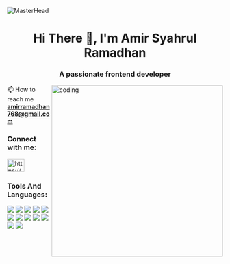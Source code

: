 ![MasterHead](https://user-images.githubusercontent.com/10498744/210012254-234538ff-d198-48aa-8964-37e6fd45d227.gif)

<h1 align="center">Hi There 👋, I'm Amir Syahrul Ramadhan</h1>
<h3 align="center">A passionate frontend developer</h3>
<img align="right" alt="coding" width="400" src="https://camo.githubusercontent.com/4d9f5ecceb711eec6e2018f38a5677dc657c9738d4a65ba3b928c41c0a45b439/68747470733a2f2f6d69726f2e6d656469756d2e636f6d2f6d61782f313336302f302a37513379765349765f7430696f4a2d5a2e676966">

📫 How to reach me **amirramadhan768@gmail.com**

<h3 align="left">Connect with me:</h3>
<p align="left">
<a href="https://www.instagram.com/amirsyahrulramadhan?igsh=MXQwZzdvc3F3MDBsNg==" target="blank"><img align="center" src="https://raw.githubusercontent.com/rahuldkjain/github-profile-readme-generator/master/src/images/icons/Social/instagram.svg" alt="https://www.instagram.com/amirsyahrulramadhan/" height="30" width="40" /></a>
</p>

### Tools And Languages:
<p>
    <img src="https://img.shields.io/badge/HTML-white?style=for-the-badge&logo=HTML5&logoColor=white&color=%23E34F26"/>
    <img src="https://img.shields.io/badge/CSS-blue?style=for-the-badge&logo=Cascading%20Style%20Sheet&logoSize=blue"/>
    <img src="https://img.shields.io/badge/JavaScript-white?style=for-the-badge&logo=javascript&logoColor=white&color=%23F7DF1E" />
    <img src="https://img.shields.io/badge/TypeScript-blue?style=for-the-badge&logo=Typescript&logoColor=white&logoSize=blue" />
    <img src="https://img.shields.io/badge/php-white?style=for-the-badge&logo=php&logoColor=white&color=%23777BB4"/>
    <img src="https://img.shields.io/badge/React%20JS-blue?style=for-the-badge&logo=React&logoColor=blue&color=white" />
    <img src="https://img.shields.io/badge/Bootstrap-blue?style=for-the-badge&logo=bootstrap&logoColor=white&color=purple"/>
    <img src="https://img.shields.io/badge/Tailwind%20CSS-blue?style=for-the-badge&logo=Tailwind%20CSS&logoColor=white&color=blue"/>
    <img src="https://img.shields.io/badge/IONIC-white?style=for-the-badge&logo=ionic&logoColor=white&color=%233880FF"/>
    <img src="https://img.shields.io/badge/Git-blue?style=for-the-badge&logo=Git&logoColor=white&color=orange"/>
    <img src="https://img.shields.io/badge/GitHub-100000?style=for-the-badge&logo=github&logoColor=white"/>
    <img src="https://img.shields.io/badge/Node.js-43853D?style=for-the-badge&logo=node.js&logoColor=white" />
</p>
